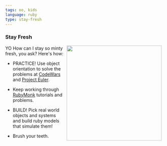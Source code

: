 ```yaml
---
tags: oo, kids
language: ruby
type: stay-fresh
---
```


### Stay Fresh

<img src="https://after-school-assets.s3.amazonaws.com/toothpaste.jpg" width="300px" align="right" hspace="10">YO How can I stay so minty fresh, you ask? Here's how:

+ PRACTICE! Use object orientation to solve the problems at [CodeWars](http://www.codewars.com) and [Project Euler](https://projecteuler.net/).

+ Keep working through [RubyMonk](https://rubymonk.com/learning/books/1-ruby-primer) tutorials and problems.

+ BUILD! Pick real world objects and systems and build ruby models that simulate them!

+ Brush your teeth.
